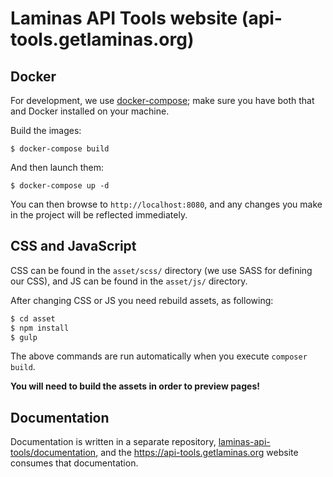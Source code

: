 # Laminas API Tools website (api-tools.getlaminas.org)

## Docker

For development, we use [docker-compose](https://docs.docker.com/compose/);
make sure you have both that and Docker installed on your machine.

Build the images:

```console
$ docker-compose build
```

And then launch them:

```console
$ docker-compose up -d
```

You can then browse to `http://localhost:8080`, and any changes you make in the
project will be reflected immediately.

## CSS and JavaScript

CSS can be found in the `asset/scss/` directory (we use SASS for defining our CSS),
and JS can be found in the `asset/js/` directory.

After changing CSS or JS you need rebuild assets, as following:

```bash
$ cd asset
$ npm install
$ gulp
```

The above commands are run automatically when you execute `composer build`.

**You will need to build the assets in order to preview pages!**

## Documentation

Documentation is written in a separate repository,
[laminas-api-tools/documentation](https://github.com/laminas-api-tools/documentation),
and the https://api-tools.getlaminas.org website consumes that documentation.
